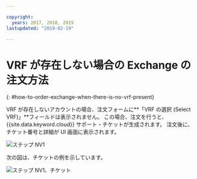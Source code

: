 ```yaml
---

copyright:
  years: 2017, 2018, 2019
lastupdated: "2019-02-19"

---
```


# VRF が存在しない場合の Exchange の注文方法
{: #how-to-order-exchange-when-there-is-no-vrf-present}

VRF が存在しないアカウントの場合、注文フォームに**「VRF の選択 (Select VRF)」**フィールドは表示されません。 この場合、注文を行うと、{{site.data.keyword.cloud}} サポート・チケットが生成されます。 注文後に、チケット番号と詳細が UI 画面に表示されます。

![ステップ NV1](/images/No-VRF-Step1.png)

次の図は、チケットの例を示しています。

![ステップ NV1、チケット](/images/No-VRF-Step1-ticket.png)
